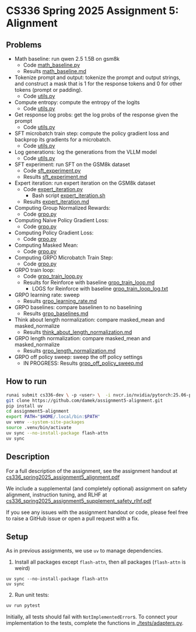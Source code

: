 # CS336 Spring 2025 Assignment 5: Alignment

## Problems

- Math baseline: run qwen 2.5 1.5B on gsm8k
    - Code [math_baseline.py](./cs336_alignment/math_baseline.py)
    - Results [math_baseline.md](./cs336_alignment/outputs/math_baseline.md)
- Tokenize prompt and output: tokenize the prompt and output strings, and construct a mask that is 1 for the response tokens and 0 for other tokens (prompt or padding).
    - Code [utils.py](./cs336_alignment/utils.py)
- Compute entropy: compute the entropy of the logits
    - Code [utils.py](./cs336_alignment/utils.py)
- Get response log probs: get the log probs of the response given the prompt
    - Code [utils.py](./cs336_alignment/utils.py)
- SFT microbatch train step: compute the policy gradient loss and backprop its gradients for a microbatch.
    - Code [utils.py](./cs336_alignment/utils.py)
- Log generations: log the generations from the VLLM model
    - Code [utils.py](./cs336_alignment/utils.py)
- SFT experiment: run SFT on the GSM8k dataset
    - Code [sft_experiment.py](./cs336_alignment/sft_experiment.py)
    - Results [sft_experiment.md](./cs336_alignment/outputs/sft_experiment.md)
- Expert iteration: run expert iteration on the GSM8k dataset
    - Code [expert_iteration.py](./cs336_alignment/expert_iteration.py)
        - Bash script [expert_iteration.sh](./cs336_alignment/expert_iteration.sh)
    - Results [expert_iteration.md](./cs336_alignment/outputs/expert_iteration.md)
- Computing Group Normalized Rewards: 
    - Code [grpo.py](./cs336_alignment/grpo.py)
- Computing Naive Policy Gradient Loss:
    - Code [grpo.py](./cs336_alignment/grpo.py)
- Computing Policy Gradient Loss:
    - Code [grpo.py](./cs336_alignment/grpo.py)
- Computing Masked Mean:
    - Code [grpo.py](./cs336_alignment/grpo.py)
- Computing GRPO Microbatch Train Step:
    - Code [grpo.py](./cs336_alignment/grpo.py)
- GRPO train loop:
    - Code [grpo_train_loop.py](./cs336_alignment/grpo_train_loop.py)
    - Results for Reinforce with baseline [grpo_train_loop.md](./cs336_alignment/outputs/grpo_train_loop.md)
        - LOGS for Reinforce with baseline [grpo_train_loop_log.txt](./cs336_alignment/outputs/grpo_train_loop_log.txt)
- GRPO learning rate: sweep
    - Results [grpo_learning_rate.md](./cs336_alignment/outputs/grpo_learning_rate.md)
- GRPO baselines: compare baselinen to no baselining
    - Results [grpo_baselines.md](./cs336_alignment/outputs/grpo_baselines.md)
- Think about length normalization: compare masked_mean and masked_normalize
    - Results [think_about_length_normalization.md](./cs336_alignment/outputs/think_about_length_normalization.md)
- GRPO length normalization: compare masked_mean and masked_normalize
    - Results [grpo_length_normalization.md](./cs336_alignment/outputs/grpo_length_normalization.md)
- GRPO off policy sweep: sweep the off policy settings
    - IN PROGRESS: Results [grpo_off_policy_sweep.md](./cs336_alignment/outputs/grpo_off_policy_sweep.md)


## How to run

```bash 
runai submit cs336-dev \ -p <user> \  -i nvcr.io/nvidia/pytorch:25.06-py3 \  -g 1 --interactive --attach \  --command -- bash # replace -g 1 with -g 4 for 4 GPUs.
git clone https://github.com/damek/assignment5-alignment.git
pip install uv
cd assignment5-alignment
export PATH="$HOME/.local/bin:$PATH"
uv venv --system-site-packages
source .venv/bin/activate
uv sync --no-install-package flash-attn
uv sync
```

## Description

For a full description of the assignment, see the assignment handout at
[cs336_spring2025_assignment5_alignment.pdf](./cs336_spring2025_assignment5_alignment.pdf)

We include a supplemental (and completely optional) assignment on safety alignment, instruction tuning, and RLHF at [cs336_spring2025_assignment5_supplement_safety_rlhf.pdf](./cs336_spring2025_assignment5_supplement_safety_rlhf.pdf)

If you see any issues with the assignment handout or code, please feel free to
raise a GitHub issue or open a pull request with a fix.

## Setup

As in previous assignments, we use `uv` to manage dependencies.

1. Install all packages except `flash-attn`, then all packages (`flash-attn` is weird)
```
uv sync --no-install-package flash-attn
uv sync
```

2. Run unit tests:

``` sh
uv run pytest
```

Initially, all tests should fail with `NotImplementedError`s.
To connect your implementation to the tests, complete the
functions in [./tests/adapters.py](./tests/adapters.py).

